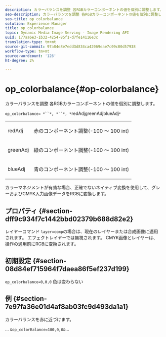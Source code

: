 ```yaml
---
description: カラーバランスを調整 各RGBカラーコンポーネントの値を個別に調整します。
seo-description: カラーバランスを調整 各RGBカラーコンポーネントの値を個別に調整します。
seo-title: op_colorbalance
solution: Experience Manager
title: op_colorbalance
topic: Dynamic Media Image Serving - Image Rendering API
uuid: 177aa6e3-1b32-4254-85f1-d7fe14116e3c
translation-type: tm+mt
source-git-commit: 97a84e8e7edd3d834ca42069eae7c09c00d57938
workflow-type: tm+mt
source-wordcount: '126'
ht-degree: 2%

---
```



# op_colorbalance{#op-colorbalance}

カラーバランスを調整 各RGBカラーコンポーネントの値を個別に調整します。

`op_colorbalance= *``*, *``*, *`redAdjgreenAdjblueAdj`*`

<table id="simpletable_BBDAA6FE9A0E48E3BD8304BDED776713"> 
 <tr class="strow"> 
  <td class="stentry"> <p><span class="varname"> redAdj</span> </p></td> 
  <td class="stentry"> <p>赤のコンポーネント調整(-100 ～ 100 int) </p></td> 
 </tr> 
 <tr class="strow"> 
  <td class="stentry"> <p><span class="varname"> greenAdj</span> </p></td> 
  <td class="stentry"> <p>緑のコンポーネント調整(-100 ～ 100 int) </p></td> 
 </tr> 
 <tr class="strow"> 
  <td class="stentry"> <p><span class="varname"> blueAdj</span> </p></td> 
  <td class="stentry"> <p>青のコンポーネント調整(-100 ～ 100 int) </p></td> 
 </tr> 
</table>

カラーマネジメントが有効な場合、正確でないネイティブ変換を使用して、グレーおよびCMYK入力画像データをRGBに変換します。

## プロパティ {#section-dff9c934f7c1442bbd02379b688d82e2}

レイヤーコマンド `layer=comp`の場合は、現在のレイヤーまたは合成画像に適用されます。 エフェクトレイヤーでは無視されます。 CMYK画像とレイヤーは、操作の適用前にRGBに変換されます。

## 初期設定 {#section-08d84ef715964f7daea86f5ef237d199}

`op_colorbalance=0,0,0` 色は変わらない

## 例 {#section-7e97fa36e01d4af8ab03fc9d493da1a1}

カラーバランスを赤に近づけます。

... `&op_colorBalance=100,0,0&`...
